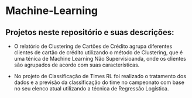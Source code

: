 # Machine-Learning
## Projetos neste repositório e suas descrições: 

- O relatório de Clustering de Cartões de Crédito agrupa diferentes clientes de cartão de crédito utilizando o método de Clustering, que é uma ténica de Machine Learning Não Supervisioanda, onde os clientes são agrupados de acordo com suas características.

- No projeto de Classificação de Times RL foi realizado o tratamento dos dados e a previsão da classificação do time no campeonato com base no seu elenco atual utilizando a técnica de Regressão Logística. 
